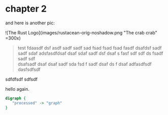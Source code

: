# chapter 2

and here is another pic:

![The Rust Logo](images/rustacean-orig-noshadow.png "The crab crab" =300x)

>test fdaasdf dsf asdf sadf sadf sad fsad fsad fsad fasdf dsafdsf sadf sadf sdaf 
adsfasdfdsaf  dsaf sdaf sadf dsf dsaf s fasf sdf sdf ds fsadf sadf sdf  
dsafsadf dsaf dsaf sadf sda fsd f sadf dsaf ds f dsaf
adfasdfsdf dasfsdfsdf

sdfdfsdf 
sdfsdf

hello again.

```dot process
digraph {
   "processed" -> "graph"
}
```
